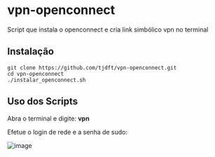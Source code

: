 # vpn-openconnect
Script que instala o openconnect e cria link simbólico vpn no terminal

## Instalação
```
git clone https://github.com/tjdft/vpn-openconnect.git
cd vpn-openconnect
./instalar_openconnect.sh
```

## Uso dos Scripts
Abra o terminal e digite: **vpn**

Efetue o login de rede e a senha de sudo:

![image](https://user-images.githubusercontent.com/12938990/119537096-16aeda00-bd60-11eb-96ea-c8a2c7c315e7.png)
